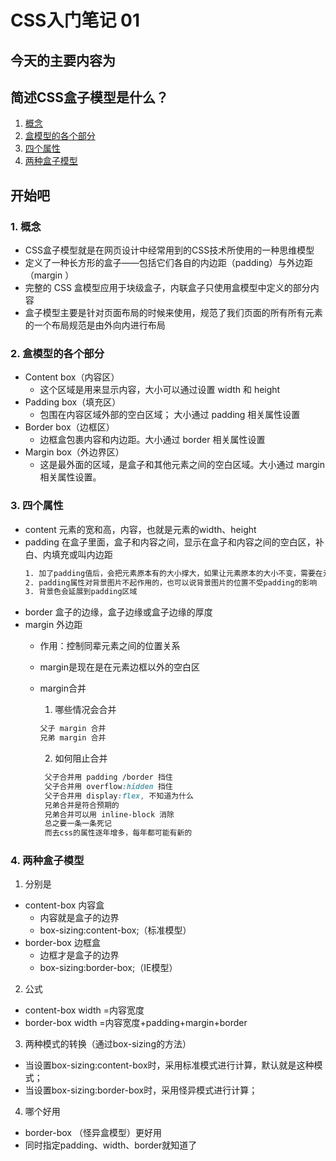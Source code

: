 # CSS入门笔记 01

## 今天的主要内容为

## 简述CSS盒子模型是什么？

1. [概念](#jump1)
2. [盒模型的各个部分](#jump2)
3. [四个属性](#jump1)
4. [两种盒子模型](#jump1)

## 开始吧

###  <span id="jump1">1. 概念 </span>

* CSS盒子模型就是在网页设计中经常用到的CSS技术所使用的一种思维模型
* 定义了一种长方形的盒子——包括它们各自的内边距（padding）与外边距（margin ）
* 完整的 CSS 盒模型应用于块级盒子，内联盒子只使用盒模型中定义的部分内容
* 盒子模型主要是针对页面布局的时候来使用，规范了我们页面的所有所有元素的一个布局规范是由外向内进行布局

###  <span id="jump2">2. 盒模型的各个部分</span>

* Content box（内容区）
  * 这个区域是用来显示内容，大小可以通过设置 width 和 height
* Padding box（填充区）
  * 包围在内容区域外部的空白区域； 大小通过 padding 相关属性设置
* Border box（边框区）
  * 边框盒包裹内容和内边距。大小通过 border 相关属性设置
* Margin box（外边界区）
  * 这是最外面的区域，是盒子和其他元素之间的空白区域。大小通过 margin 相关属性设置。

###  <span id="jump3">3. 四个属性</span>

* content 元素的宽和高，内容，也就是元素的width、height
* padding 在盒子里面，盒子和内容之间，显示在盒子和内容之间的空白区，补白、内填充或叫内边距
  ```css
  1. 加了padding值后，会把元素原本有的大小撑大，如果让元素原本的大小不变，需要在元素的宽高上减掉所加的padding值
  2. padding属性对背景图片不起作用的，也可以说背景图片的位置不受padding的影响
  3. 背景色会延展到padding区域
  ```
* border 盒子的边缘，盒子边缘或盒子边缘的厚度
* margin 外边距
  * 作用：控制同辈元素之间的位置关系
  * margin是现在是在元素边框以外的空白区
  * margin合并
  
     1. 哪些情况会合并
       ```css
       父子 margin 合并
       兄弟 margin 合并
      ```
     2. 如何阻止合并
    ```css
     父子合并用 padding /border 挡住
     父子合并用 overflow:hidden 挡住
     父子合并用 display:flex, 不知道为什么
     兄弟合并是符合预期的
     兄弟合并可以用 inline-block 消除
     总之要一条一条死记
     而去css的属性逐年增多，每年都可能有新的
      ```

###  <span id="jump4">4. 两种盒子模型</span>
1. 分别是
* content-box 内容盒
  * 内容就是盒子的边界
  * box-sizing:content-box;（标准模型） 
* border-box 边框盒
  * 边框才是盒子的边界
  * box-sizing:border-box;（IE模型）
2. 公式
* content-box width =内容宽度
* border-box width =内容宽度+padding+margin+border
3. 两种模式的转换（通过box-sizing的方法）
* 当设置box-sizing:content-box时，采用标准模式进行计算，默认就是这种模式；
* 当设置box-sizing:border-box时，采用怪异模式进行计算；
4. 哪个好用
* border-box （怪异盒模型）更好用
* 同时指定padding、width、border就知道了